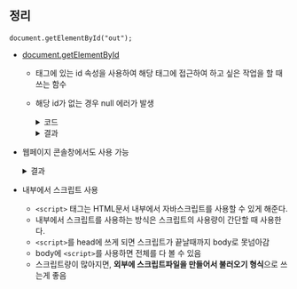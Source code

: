 ## 정리


```
document.getElementById("out");
```

* [document.getElementById](https://kyounghwan01.github.io/blog/JS/JSbasic/getElementById/#%E1%84%89%E1%85%A1%E1%84%8B%E1%85%AD%E1%86%BC%E1%84%87%E1%85%A5%E1%86%B8)
  * 태그에 있는 id 속성을 사용하여 해당 태그에 접근하여 하고 싶은 작업을 할 때 쓰는 함수
  * 해당 id가 없는 경우 null 에러가 발생

    <details>
      <summary>코드</summary>
      
      ```
      <!DOCTYPE html>
      <html lang="en">
      <head>
        <meta charset="UTF-8">
        <meta name="viewport" content="width=device-width, initial-scale=1.0">
        <title>Document</title>
      </head>
      <body>
        <div id="output">
          <script>
            let outputElement = document.getElementById("output");
            outputElement.innerHTML = "Hello InnerHTML";
          </script>
        </div>
      </body>
      </html>
      ```

    </details>

    <details>
      <summary>결과</summary>

    ![innerHTML](/img/innerHTML.png)
    </details>

* 웹페이지 콘솔창에서도 사용 가능

  <details>
      <summary>결과</summary>

  ![console](/img/console_alert.png)
  ![console](/img/console_alert1.png)
  ![console](/img/console_alert2.png)
  ![console](/img/console_alert3.png)
  ![console](/img/console_alert4.png)
  </details>


* 내부에서 스크립트 사용
  * ```<script>``` 태그는 HTML문서 내부에서 자바스크립트를 사용할 수 있게 해준다.
  * 내부에서 스크립트를 사용하는 방식은 스크립트의 사용량이 간단할 때 사용한다.
  * ```<script>```를 head에 쓰게 되면 스크립트가 끝날때까지 body로 못넘아감
  * body에 ```<script>```를 사용하면 전체를 다 볼 수 있음
  * 스크립트량이 많아지면, **외부에 스크립트파일을 만들어서 불러오기 형식**으로 쓰는게 좋음